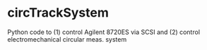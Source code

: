 # circTrackSystem

Python code to (1) control Agilent 8720ES via SCSI and (2) control electromechanical circular meas. system